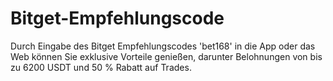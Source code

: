 # Bitget-Empfehlungscode
Durch Eingabe des Bitget Empfehlungscodes 'bet168' in die App oder das Web können Sie exklusive Vorteile genießen, darunter Belohnungen von bis zu 6200 USDT und 50 % Rabatt auf Trades.
